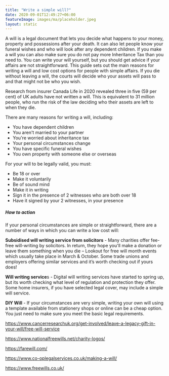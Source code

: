 ```yaml
---
title: "Write a simple will?"
date: 2020-09-01T12:49:27+06:00
featureImage: images/ma/placeholder.jpeg
layout: static
---
```

A will is a legal document that lets you decide what happens to your money, property and possessions after your death. It can also let people know your funeral wishes and who will look after any dependent children. If you make a will you can also make sure you do not pay more Inheritance Tax than you need to.
You can write your will yourself, but you should get advice if your affairs are not straightforward.  This guide sets out the main reasons for writing a will and low cost options for people with simple affairs. 
If you die without leaving a will, the courts will decide who your assets will pass to and that might not be who you wish.


Research from insurer Canada Life in 2020 revealed three in five (59 per cent) of UK adults have not written a will.  This is equivalent to 31 million people, who run the risk of the law deciding who their assets are left to when they die.


There are many reasons for writing a will, including:
- You have dependent children
- You aren't married to your partner 
- You're worried about inheritance tax
- Your personal circumstances change
- You have specific funeral wishes
- You own property with someone else or overseas 

For your will to be legally valid, you must:
- Be 18 or over
- Make it voluntarily
- Be of sound mind
- Make it in writing
- Sign it in the presence of 2 witnesses who are both over 18
- Have it signed by your 2 witnesses, in your presence

##### How to action
If your personal circumstances are simple or straightforward, there are a number of ways in which you can write a low cost will:

**Subsidised will writing service from solicitors** - Many charities offer fee-free will-writing by solicitors. In return, they hope you'll make a donation or leave them something when you die – Lookout for free will month events which usually take place in March & October.  Some trade unions and employers offering similar services and it’s worth checking out if yours does!

**Will writing service**s - Digital will writing services have started to spring up, but its worth checking what level of regulation and protection they offer.  Some home insurers, if you have selected legal cover, may include a simple will service.

**DIY Will** - If your circumstances are very simple, writing your own will using a template available from stationery shops or online can be a cheap option.  You just need to make sure you meet the basic legal requirements.


https://www.cancerresearchuk.org/get-involved/leave-a-legacy-gift-in-your-will/free-will-service 

https://www.nationalfreewills.net/charity-logos/

https://farewill.com/

https://www.co-oplegalservices.co.uk/making-a-will/

https://www.freewills.co.uk/ 